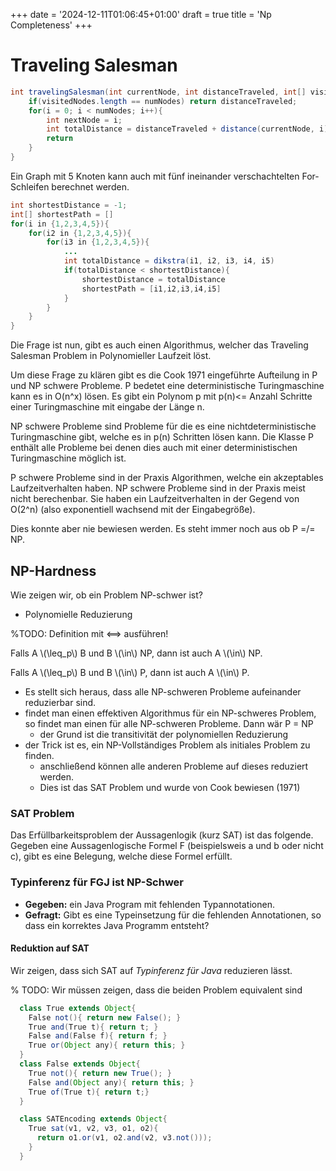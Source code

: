 +++
date = '2024-12-11T01:06:45+01:00'
draft = true
title = 'Np Completeness'
+++

# Traveling Salesman

```Java
int travelingSalesman(int currentNode, int distanceTraveled, int[] visitedNodes){
    if(visitedNodes.length == numNodes) return distanceTraveled;
    for(i = 0; i < numNodes; i++){
        int nextNode = i;
        int totalDistance = distanceTraveled + distance(currentNode, i);
        return 
    }
}
```

Ein Graph mit 5 Knoten kann auch mit fünf ineinander verschachtelten For-Schleifen berechnet werden.

```Java
int shortestDistance = -1;
int[] shortestPath = []
for(i in {1,2,3,4,5}){
    for(i2 in {1,2,3,4,5}){
        for(i3 in {1,2,3,4,5}){
            ...
            int totalDistance = dikstra(i1, i2, i3, i4, i5)
            if(totalDistance < shortestDistance){
                shortestDistance = totalDistance
                shortestPath = [i1,i2,i3,i4,i5]
            }
        }   
    }  
}
```

Die Frage ist nun, gibt es auch einen Algorithmus, welcher das Traveling Salesman Problem in Polynomieller Laufzeit löst.

Um diese Frage zu klären gibt es die Cook 1971 eingeführte Aufteilung in P und NP schwere Probleme.
P bedetet eine deterministische Turingmaschine kann es in O(n^x) lösen.
Es gibt ein Polynom p mit p(n)<= Anzahl Schritte einer Turingmaschine mit eingabe der Länge n.

NP schwere Probleme sind Probleme für die es eine nichtdeterministische Turingmaschine gibt, welche es in p(n) Schritten lösen kann.
Die Klasse P enthält alle Probleme bei denen dies auch mit einer deterministischen Turingmaschine möglich ist.

P schwere Probleme sind in der Praxis Algorithmen, welche ein akzeptables Laufzeitverhalten haben.
NP schwere Probleme sind in der Praxis meist nicht berechenbar. Sie haben ein Laufzeitverhalten in der Gegend von O(2^n) (also exponentiell wachsend mit der Eingabegröße).

Dies konnte aber nie bewiesen werden. Es steht immer noch aus ob P =/= NP.

## NP-Hardness
Wie zeigen wir, ob ein Problem NP-schwer ist?

- Polynomielle Reduzierung

%TODO: Definition mit <==> ausführen!

Falls A \\(\leq_p\\) B und B \\(\in\\) NP, dann ist auch A \\(\in\\) NP.

Falls A \\(\leq_p\\) B und B \\(\in\\) P, dann ist auch A \\(\in\\) P.

- Es stellt sich heraus, dass alle NP-schweren Probleme aufeinander reduzierbar sind.
- findet man einen effektiven Algorithmus für ein NP-schweres Problem, so findet man einen für alle NP-schweren Probleme. Dann wär P = NP
    - der Grund ist die transitivität der polynomiellen Reduzierung
- der Trick ist es, ein NP-Vollständiges Problem als initiales Problem zu finden.
    - anschließend können alle anderen Probleme auf dieses reduziert werden.
    - Dies ist das SAT Problem und wurde von Cook bewiesen (1971)

### SAT Problem
Das Erfüllbarkeitsproblem der Aussagenlogik (kurz SAT) ist das folgende.
Gegeben eine Aussagenlogische Formel F (beispielsweis a und b oder nicht c),
gibt es eine Belegung, welche diese Formel erfüllt.

### Typinferenz für FGJ ist NP-Schwer
- **Gegeben:** ein Java Program mit fehlenden Typannotationen.
- **Gefragt:** Gibt es eine Typeinsetzung für die fehlenden Annotationen, so dass ein korrektes Java Programm entsteht?

#### Reduktion auf SAT #### 

Wir zeigen, dass sich SAT auf _Typinferenz für Java_ reduzieren lässt.

% TODO: Wir müssen zeigen, dass die beiden Problem equivalent sind

```Java
  class True extends Object{
    False not(){ return new False(); }
    True and(True t){ return t; }
    False and(False f){ return f; }
    True or(Object any){ return this; }
  }
  class False extends Object{
    True not(){ return new True(); }
    False and(Object any){ return this; }
    True of(True t){ return t;}
  }

  class SATEncoding extends Object{
    True sat(v1, v2, v3, o1, o2){
      return o1.or(v1, o2.and(v2, v3.not()));
    }
  }
```
